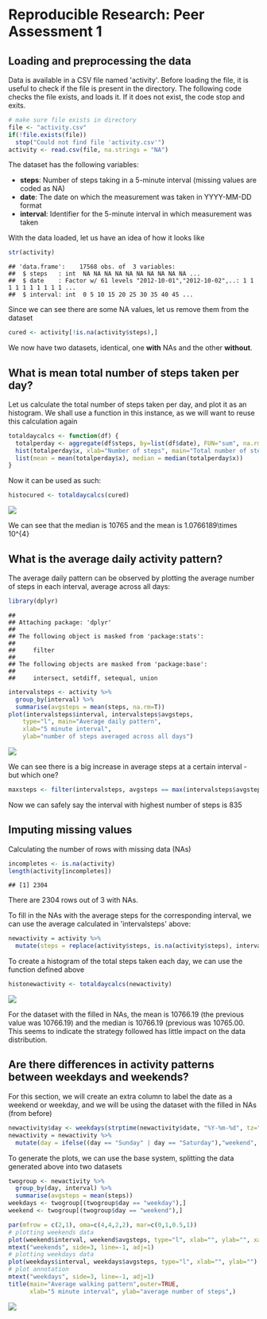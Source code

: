 # Reproducible Research: Peer Assessment 1


## Loading and preprocessing the data
Data is available in a CSV file named 'activity'. Before loading the file, it is useful to check if the file is present in the directory. The following code checks the file exists, and loads it. If it does not exist, the code stop and exits.

```r
# make sure file exists in directory
file <- "activity.csv"
if(!file.exists(file))
  stop("Could not find file 'activity.csv'")
activity <- read.csv(file, na.strings = "NA")
```

The dataset has the following variables:
- **steps**: Number of steps taking in a 5-minute interval (missing values are coded as NA)
- **date**: The date on which the measurement was taken in YYYY-MM-DD format
- **interval**: Identifier for the 5-minute interval in which measurement was taken

With the data loaded, let us have an idea of how it looks like

```r
str(activity)
```

```
## 'data.frame':	17568 obs. of  3 variables:
##  $ steps   : int  NA NA NA NA NA NA NA NA NA NA ...
##  $ date    : Factor w/ 61 levels "2012-10-01","2012-10-02",..: 1 1 1 1 1 1 1 1 1 1 ...
##  $ interval: int  0 5 10 15 20 25 30 35 40 45 ...
```

Since we can see there are some NA values, let us remove them from the dataset

```r
cured <- activity[!is.na(activity$steps),]
```

We now have two datasets, identical, one **with** NAs and the other **without**.

## What is mean total number of steps taken per day?
Let us calculate the total number of steps taken per day, and plot it as an histogram. We shall use a function in this instance, as we will want to reuse this calculation again

```r
totaldaycalcs <- function(df) {
  totalperday <- aggregate(df$steps, by=list(df$date), FUN="sum", na.rm=T)
  hist(totalperday$x, xlab="Number of steps", main="Total number of steps taken each day")
  list(mean = mean(totalperday$x), median = median(totalperday$x))
}
```

Now it can be used as such:

```r
histocured <- totaldaycalcs(cured)
```

![](PA1_template_files/figure-html/totalperdayhisto1-1.png) 

We can see that the median is 10765 and the mean is 1.0766189\times 10^{4}

## What is the average daily activity pattern?

The average daily pattern can be observed by plotting the average number of steps in each interval, average across all days:

```r
library(dplyr)
```

```
## 
## Attaching package: 'dplyr'
## 
## The following object is masked from 'package:stats':
## 
##     filter
## 
## The following objects are masked from 'package:base':
## 
##     intersect, setdiff, setequal, union
```

```r
intervalsteps <- activity %>%
  group_by(interval) %>%
  summarise(avgsteps = mean(steps, na.rm=T))
plot(intervalsteps$interval, intervalsteps$avgsteps,
    type="l", main="Average daily pattern",
    xlab="5 minute interval",
    ylab="number of steps averaged across all days")
```

![](PA1_template_files/figure-html/averagesteps-1.png) 

We can see there is a big increase in average steps at a certain interval - but which one?

```r
maxsteps <- filter(intervalsteps, avgsteps == max(intervalsteps$avgsteps))
```

Now we can safely say the interval with highest number of steps is 835

## Imputing missing values
Calculating the number of rows with missing data (NAs)

```r
incompletes <- is.na(activity)
length(activity[incompletes])
```

```
## [1] 2304
```


There are 2304 rows out of 3 with NAs.

To fill in the NAs with the average steps for the corresponding interval, we can use the average calculated in 'intervalsteps' above:

```r
newactivity = activity %>%
  mutate(steps = replace(activity$steps, is.na(activity$steps), intervalsteps$avgsteps))
```

To create a histogram of the total steps taken each day, we can use the function defined above

```r
histonewactivity <- totaldaycalcs(newactivity)
```

![](PA1_template_files/figure-html/totalperdayhisto2-1.png) 

For the dataset with the filled in NAs, the mean is 10766.19 (the previous value was 10766.19) and the median is 10766.19 (previous was 10765.00. This seems to indicate the strategy followed has little impact on the data distribution.

## Are there differences in activity patterns between weekdays and weekends?
For this section, we will create an extra column to label the date as a weekend or weekday, and we will be using the dataset with the filled in NAs (from before)

```r
newactivity$day <- weekdays(strptime(newactivity$date, "%Y-%m-%d", tz="UTC"))
newactivity = newactivity %>%
  mutate(day = ifelse((day == "Sunday" | day == "Saturday"),"weekend", "weekday"))
```

To generate the plots, we can use the base system, splitting the data generated above into two datasets

```r
twogroup <- newactivity %>%
  group_by(day, interval) %>%
  summarise(avgsteps = mean(steps))
weekdays <- twogroup[(twogroup$day == "weekday"),]
weekend <- twogroup[(twogroup$day == "weekend"),]
```


```r
par(mfrow = c(2,1), oma=c(4,4,2,2), mar=c(0,1,0.5,1))
# plotting weekends data
plot(weekend$interval, weekend$avgsteps, type="l", xlab="", ylab="", xaxt='n', ann=FALSE)
mtext("weekends", side=3, line=-1, adj=1)
# plotting weekdays data
plot(weekdays$interval, weekdays$avgsteps, type="l", xlab="", ylab="")
# plot annotation
mtext("weekdays", side=3, line=-1, adj=1)
title(main="Average walking pattern",outer=TRUE,
      xlab="5 minute interval", ylab="average number of steps",)
```

![](PA1_template_files/figure-html/weeks-1.png) 
